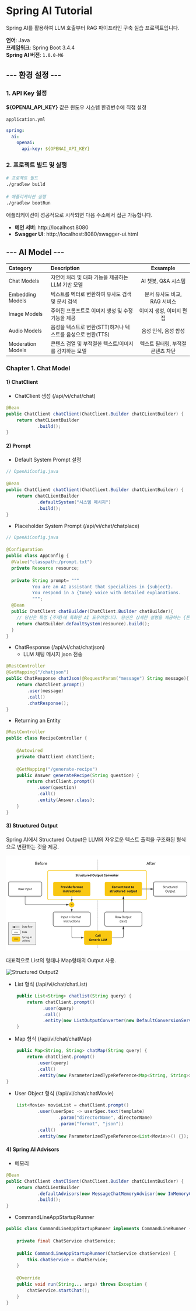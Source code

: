 # Spring AI Tutorial

Spring AI를 활용하여 LLM 호출부터 RAG 파이프라인 구축 실습 프로젝트입니다.

**언어**: Java  
**프레임워크**: Spring Boot 3.4.4        
**Spring AI 버전**: `1.0.0-M6`

## --- 환경 설정 ---
### 1. API Key 설정
**${OPENAI_API_KEY}** 값은 윈도우 시스템 환경변수에 직접 설정 

`application.yml` 
```yaml
spring:
  ai:
    openai:
      api-key: ${OPENAI_API_KEY}
```
### 2. 프로젝트 빌드 및 실행

```bash
# 프로젝트 빌드
./gradlew build

# 애플리케이션 실행
./gradlew bootRun
```

애플리케이션이 성공적으로 시작되면 다음 주소에서 접근 가능합니다.
- **메인 서버**: http://localhost:8080
- **Swagger UI**: http://localhost:8080/swagger-ui.html



## --- AI Model ---
| Category          | Description                              |   Exsample   |
|:------------------|:-----------------------------------------|:------------:|
| Chat Models       | 자연어 처리 및 대화 기능을 제공하는 LLM 기반 모델           | AI 챗봇, Q&A 시스템 |
| Embedding Models  | 텍스트를 벡터로 변환하여 유사도 검색 및 문서 검색            | 문서 유사도 비교, RAG 서비스 |
| Image Models      | 주어진 프롬프트로 이미지 생성 및 수정 기능을 제공            | 이미지 생성, 이미지 편집 |
| Audio Models      | 음성을 텍스트로 변환(STT)하거나 텍스트를 음성으로 변환(TTS)  | 음성 인식, 음성 합성 |
| Moderation Models | 콘텐츠 검열 및 부적절한 텍스트/이미지를 감지하는 모델        | 텍스트 필터링, 부적절 콘텐츠 차단 |


### Chapter 1. Chat Model

#### 1) ChatClient 
- ChatClient 생성 (/api/vi/chat/chat)
```java
@Bean
public ChatClient chatClient(ChatClient.Builder chatCLientBuilder) {
    return chatCLientBuilder
            .build();
}
```

#### 2) Prompt

- Default System Prompt 설정 
```java
// OpenAiConfig.java

@Bean
public ChatClient chatClient(ChatClient.Builder chatCLientBuilder) {
    return chatCLientBuilder
            .defaultSystem("시스템 메시지")
            .build();
}
```

- Placeholder System Prompt (/api/vi/chat/chatplace)
```java
// OpenAiConfig.java

@Configuration
public class AppConfig {
  @Value("classpath:/prompt.txt")
  private Resource resource;

  private String prompt= """
          You are an AI assistant that specializes in {subject}.
          You respond in a {tone} voice with detailed explanations.
          """;
  @Bean
  public ChatClient chatBuilder(ChatClient.Builder chatBuilder){
    // 당신은 특정 {주제}에 특화된 AI 도우미입니다. 당신은 상세한 설명을 제공하는 {톤}과 음성으로 답변합니다.
    return chatBuilder.defaultSystem(resource).build();
  }
}
```
 
- ChatResponse (/api/vi/chat/chatjson)
  - LLM 채팅 메시지 json 전송
```java
@RestController
@GetMapping("/chatjson")
public ChatResponse chatJson(@RequestParam("message") String message){
    return chatClient.prompt()
        .user(message)
        .call()
        .chatResponse();
}
```
- Returning an Entity
```java
@RestController
public class RecipeController {

    @Autowired
    private ChatClient chatClient;

    @GetMapping("/generate-recipe")
    public Answer generateRecipe(String question) {
        return chatClient.prompt()
            .user(question)
            .call()
            .entity(Answer.class);
    }
}
``` 


#### 3) Structured Output

Spring AI에서 Structured Output은 LLM의 자유로운 텍스트 출력을 구조화된 형식으로 변환하는 것을 제공.

![Structured Output](https://github.com/domsamo/spring-ai-tutorial/blob/main/src/main/resources/templates/img/structured_output.png)

대표적으로 List의 형태나 Map형태의 Output 사용.

![Structured Output2](https://github.com/domsamo/spring-ai-tutorial/blob/main/src/main/resources/templates/img/structured_output2.png)

- List 형식 (/api/vi/chat/chatList)
```java
    public List<String> chatlist(String query) {
        return chatClient.prompt()
              .user(query)
              .call()
              .entity(new ListOutputConverter(new DefaultConversionService()));
    }
```

- Map 형식 (/api/vi/chat/chatMap)
```java
    public Map<String, String> chatMap(String query) {
        return chatClient.prompt()
            .user(query)
            .call()
            .entity(new ParameterizedTypeReference<Map<String, String>>() { });
}

```

- User Object 형식 (/api/vi/chat/chatMovie)
```java
    List<Movie> movieList = chatClient.prompt()
            .user(userSpec -> userSpec.text(template)
                    .param("directorName", directorName)
                    .param("format", "json"))
            .call()
            .entity(new ParameterizedTypeReference<List<Movie>>() {});
```

#### 4) Spring AI Advisors
- 메모리
```java
@Bean
public ChatClient chatClient(ChatClient.Builder chatCLientBuilder) {
    return chatCLientBuilder
            .defaultAdvisors(new MessageChatMemoryAdvisor(new InMemoryChatMemory()))
            .build();
}    
```
 
- CommandLineAppStartupRunner
```java
public class CommandLineAppStartupRunner implements CommandLineRunner {

    private final ChatService chatService;

    public CommandLineAppStartupRunner(ChatService chatService) {
        this.chatService = chatService;
    }

    @Override
    public void run(String... args) throws Exception {
        chatService.startChat();
    }
}
``` 
